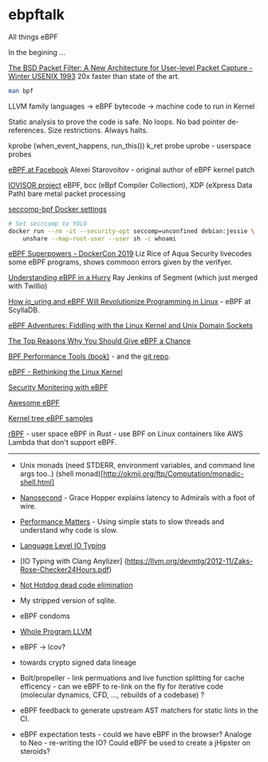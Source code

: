 # ebpftalk
All things eBPF

In the begining ...

[The BSD Packet Filter:
A New Architecture for User-level Packet Capture - Winter USENIX 1993](https://www.tcpdump.org/papers/bpf-usenix93.pdf)
20x faster than state of the art.






```bash
man bpf
```

LLVM family languages -> eBPF bytecode -> machine code to run in Kernel

Static analysis to prove the code is safe.
No loops.
No bad pointer de-references.
Size restrictions.
Always halts.


kprobe (when_event_happens, run_this())
k_ret probe
uprobe - userspace probes



[eBPF at Facebook](https://www.youtube.com/watch?v=ZYBXZFKPS28)
Alexei Starovoitov - original author of eBPF kernel patch

[IOVISOR project](https://www.iovisor.org/)
eBPF, bcc (eBpf Compiler Collection), XDP (eXpress Data Path) bare metal packet processing



[seccomp-bpf Docker settings](https://docs.docker.com/engine/security/seccomp/)
```bash
# Set secccomp to YOLO
docker run --rm -it --security-opt seccomp=unconfined debian:jessie \
    unshare --map-root-user --user sh -c whoami
```

[eBPF Superpowers - DockerCon 2019](https://www.youtube.com/watch?v=4SiWL5tULnQ)
Liz Rice of Aqua Security livecodes some eBPF programs, shows commoon errors given by the verifyer.

[Understanding eBPF in a Hurry](https://www.youtube.com/watch?v=BNTQ8CNv7A0)
Ray Jenkins of Segment (which just merged with Twillio)

[How io_uring and eBPF Will Revolutionize Programming in Linux](https://thenewstack.io/how-io_uring-and-ebpf-will-revolutionize-programming-in-linux/) - eBPF at ScyllaDB.

[eBPF Adventures: Fiddling with the Linux Kernel and Unix Domain Sockets](https://www.nccgroup.com/us/about-us/newsroom-and-events/blog/2019/march/ebpf-adventures-fiddling-with-the-linux-kernel-and-unix-domain-sockets/)

[The Top Reasons Why You Should Give eBPF a Chance](https://blog.container-solutions.com/the-top-reasons-why-you-should-give-ebpf-a-chance)

[BPF Performance Tools (book)](http://www.brendangregg.com/bpf-performance-tools-book.html) - and the [git repo](https://github.com/brendangregg/bpf-perf-tools-book).

[eBPF - Rethinking the Linux Kernel](https://www.infoq.com/presentations/facebook-google-bpf-linux-kernel/)

[Security Monitering with eBPF](http://www.brendangregg.com/Slides/BSidesSF2017_BPF_security_monitoring.pdf)

[Awesome eBPF](https://github.com/zoidbergwill/awesome-ebpf)

[Kernel tree eBPF samples](https://git.kernel.org/pub/scm/linux/kernel/git/torvalds/linux.git/tree/samples/bpf)

[rBPF](https://github.com/qmonnet/rbpf) - user space eBPF in Rust - use BPF on Linux containers like AWS Lambda that don't support eBPF.


----
* Unix monads (need STDERR, environment variables, and command line args too..) (shell monad)[http://okmij.org/ftp/Computation/monadic-shell.html]

* [Nanosecond](https://www.youtube.com/watch?v=9eyFDBPk4Yw) - Grace Hopper explains latency to Admirals with a foot of wire.

* [Performance Matters](https://www.youtube.com/watch?v=koTf7u0v41o) - Using simple stats to slow threads and understand why code is slow.

* [Language Level IO Typing](http://learnyouahaskell.com/input-and-output)

* [IO Typing with Clang Anylizer] (https://llvm.org/devmtg/2012-11/Zaks-Rose-Checker24Hours.pdf)

* [Not Hotdog dead code elimination](https://github.com/tensorflow/tensorflow/pull/7832)

* My stripped version of sqlite.

* eBPF condoms

* [Whole Program LLVM](https://github.com/travitch/whole-program-llvm)

* eBPF -> lcov?

* towards crypto signed data lineage

* Bolt/propeller - link permuations and live function splitting for cache efficency - can we eBPF to re-link on the fly for iterative code (molecular dynamics, CFD, ..., rebuilds of a codebase) ?

* eBPF feedback to generate upstream AST matchers for static lints in the CI.

* eBPF expectation tests - could we have eBPF in the browser? Analoge to Neo - re-writing the IO?  Could eBPF be used to create a jHipster on steroids?

